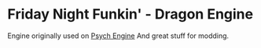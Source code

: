 # Friday Night Funkin' - Dragon Engine
Engine originally used on [Psych Engine](https://github.com/ShadowMario/FNF-PsychEngine/) And great stuff for modding.
